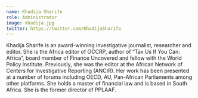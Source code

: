```yaml
---
name: Khadija Sharife
role: Administrator
image: khadija.jpg
twitter: https://twitter.com/KhadijaSharife
---
```

Khadija Sharife is an award-winning investigative journalist, researcher and editor. She is the Africa editor of OCCRP, author of “Tax Us If You Can: Africa”, board member of Finance Uncovered and fellow with the World Policy Institute. Previously, she was the editor at the African Network of Centers for Investigative Reporting (ANCIR). Her work has been presented at a number of forums including OECD, AU, Pan-African Parliaments among other platforms. She holds a master of financial law and is based in South Africa. She is the former director of PPLAAF. 
